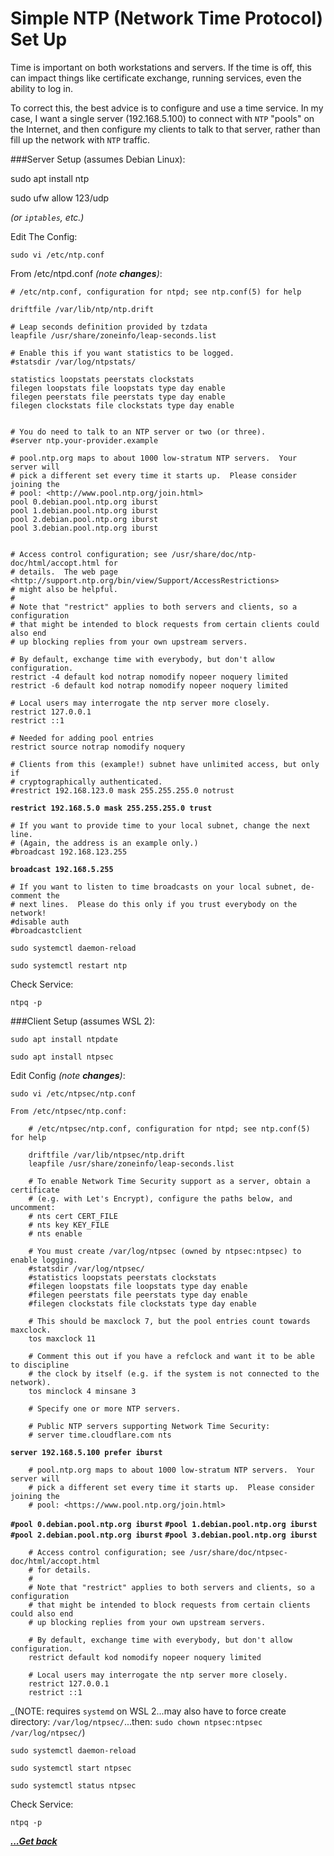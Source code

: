 # Simple NTP (Network Time Protocol) Set Up

Time is important on both workstations and servers.  If the time is off, this can impact things like certificate exchange, running services, even the ability to log in.

To correct this, the best advice is to configure and use a time service.  In my case, I want a single server (192.168.5.100) to connect with `NTP` "pools" on the Internet, and then configure my clients to talk to that server, rather than fill up the network with `NTP` traffic.

###Server Setup (assumes Debian Linux):

sudo apt install ntp

sudo ufw allow 123/udp

_(or `iptables`, etc.)_


Edit The Config:

    sudo vi /etc/ntp.conf

From /etc/ntpd.conf _(note **changes**)_:

    # /etc/ntp.conf, configuration for ntpd; see ntp.conf(5) for help

    driftfile /var/lib/ntp/ntp.drift

    # Leap seconds definition provided by tzdata
    leapfile /usr/share/zoneinfo/leap-seconds.list

    # Enable this if you want statistics to be logged.
    #statsdir /var/log/ntpstats/

    statistics loopstats peerstats clockstats
    filegen loopstats file loopstats type day enable
    filegen peerstats file peerstats type day enable
    filegen clockstats file clockstats type day enable


    # You do need to talk to an NTP server or two (or three).
    #server ntp.your-provider.example

    # pool.ntp.org maps to about 1000 low-stratum NTP servers.  Your server will
    # pick a different set every time it starts up.  Please consider joining the
    # pool: <http://www.pool.ntp.org/join.html>
    pool 0.debian.pool.ntp.org iburst
    pool 1.debian.pool.ntp.org iburst
    pool 2.debian.pool.ntp.org iburst
    pool 3.debian.pool.ntp.org iburst


    # Access control configuration; see /usr/share/doc/ntp-doc/html/accopt.html for
    # details.  The web page <http://support.ntp.org/bin/view/Support/AccessRestrictions>
    # might also be helpful.
    #
    # Note that "restrict" applies to both servers and clients, so a configuration
    # that might be intended to block requests from certain clients could also end
    # up blocking replies from your own upstream servers.

    # By default, exchange time with everybody, but don't allow configuration.
    restrict -4 default kod notrap nomodify nopeer noquery limited
    restrict -6 default kod notrap nomodify nopeer noquery limited

    # Local users may interrogate the ntp server more closely.
    restrict 127.0.0.1
    restrict ::1

    # Needed for adding pool entries
    restrict source notrap nomodify noquery

    # Clients from this (example!) subnet have unlimited access, but only if
    # cryptographically authenticated.
    #restrict 192.168.123.0 mask 255.255.255.0 notrust
**`restrict 192.168.5.0 mask 255.255.255.0 trust`**


    # If you want to provide time to your local subnet, change the next line.
    # (Again, the address is an example only.)
    #broadcast 192.168.123.255
**`broadcast 192.168.5.255`**

    # If you want to listen to time broadcasts on your local subnet, de-comment the
    # next lines.  Please do this only if you trust everybody on the network!
    #disable auth
    #broadcastclient

`sudo systemctl daemon-reload`

`sudo systemctl restart ntp`


Check Service:

    ntpq -p



###Client Setup (assumes WSL 2):

    sudo apt install ntpdate

    sudo apt install ntpsec

Edit Config _(note **changes**)_:

    sudo vi /etc/ntpsec/ntp.conf

    From /etc/ntpsec/ntp.conf:

        # /etc/ntpsec/ntp.conf, configuration for ntpd; see ntp.conf(5) for help

        driftfile /var/lib/ntpsec/ntp.drift
        leapfile /usr/share/zoneinfo/leap-seconds.list

        # To enable Network Time Security support as a server, obtain a certificate
        # (e.g. with Let's Encrypt), configure the paths below, and uncomment:
        # nts cert CERT_FILE
        # nts key KEY_FILE
        # nts enable

        # You must create /var/log/ntpsec (owned by ntpsec:ntpsec) to enable logging.
        #statsdir /var/log/ntpsec/
        #statistics loopstats peerstats clockstats
        #filegen loopstats file loopstats type day enable
        #filegen peerstats file peerstats type day enable
        #filegen clockstats file clockstats type day enable

        # This should be maxclock 7, but the pool entries count towards maxclock.
        tos maxclock 11

        # Comment this out if you have a refclock and want it to be able to discipline
        # the clock by itself (e.g. if the system is not connected to the network).
        tos minclock 4 minsane 3

        # Specify one or more NTP servers.

        # Public NTP servers supporting Network Time Security:
        # server time.cloudflare.com nts
**`server 192.168.5.100 prefer iburst`**

        # pool.ntp.org maps to about 1000 low-stratum NTP servers.  Your server will
        # pick a different set every time it starts up.  Please consider joining the
        # pool: <https://www.pool.ntp.org/join.html>
**`#pool 0.debian.pool.ntp.org iburst`**
**`#pool 1.debian.pool.ntp.org iburst`**
**`#pool 2.debian.pool.ntp.org iburst`**
**`#pool 3.debian.pool.ntp.org iburst`**

        # Access control configuration; see /usr/share/doc/ntpsec-doc/html/accopt.html
        # for details.
        #
        # Note that "restrict" applies to both servers and clients, so a configuration
        # that might be intended to block requests from certain clients could also end
        # up blocking replies from your own upstream servers.

        # By default, exchange time with everybody, but don't allow configuration.
        restrict default kod nomodify nopeer noquery limited

        # Local users may interrogate the ntp server more closely.
        restrict 127.0.0.1
        restrict ::1

_(NOTE:  requires `systemd` on WSL 2...may also have to force create directory:  `/var/log/ntpsec/`...then:  `sudo chown ntpsec:ntpsec /var/log/ntpsec/`)

`sudo systemctl daemon-reload`

`sudo systemctl start ntpsec`

`sudo systemctl status ntpsec`

Check Service:

    ntpq -p

[***...Get back***](../it-the-hard-way.html)

